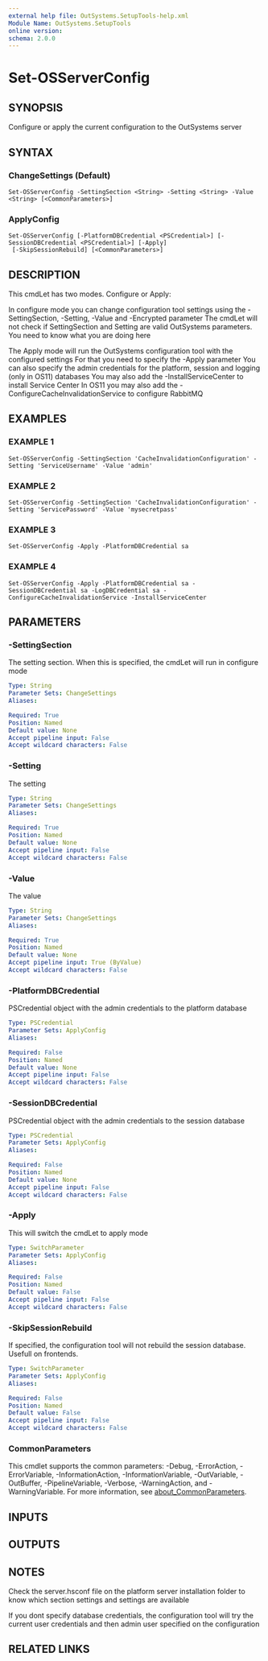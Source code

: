 ```yaml
---
external help file: OutSystems.SetupTools-help.xml
Module Name: OutSystems.SetupTools
online version:
schema: 2.0.0
---
```


# Set-OSServerConfig

## SYNOPSIS
Configure or apply the current configuration to the OutSystems server

## SYNTAX

### ChangeSettings (Default)
```
Set-OSServerConfig -SettingSection <String> -Setting <String> -Value <String> [<CommonParameters>]
```

### ApplyConfig
```
Set-OSServerConfig [-PlatformDBCredential <PSCredential>] [-SessionDBCredential <PSCredential>] [-Apply]
 [-SkipSessionRebuild] [<CommonParameters>]
```

## DESCRIPTION
This cmdLet has two modes.
Configure or Apply:

In configure mode you can change configuration tool settings using the -SettingSection, -Setting, -Value and -Encrypted parameter
The cmdLet will not check if SettingSection and Setting are valid OutSystems parameters.
You need to know what you are doing here

The Apply mode will run the OutSystems configuration tool with the configured settings
For that you need to specify the -Apply parameter
You can also specify the admin credentials for the platform, session and logging (only in OS11) databases
You may also add the -InstallServiceCenter to install Service Center
In OS11 you may also add the -ConfigureCacheInvalidationService to configure RabbitMQ

## EXAMPLES

### EXAMPLE 1
```
Set-OSServerConfig -SettingSection 'CacheInvalidationConfiguration' -Setting 'ServiceUsername' -Value 'admin'
```

### EXAMPLE 2
```
Set-OSServerConfig -SettingSection 'CacheInvalidationConfiguration' -Setting 'ServicePassword' -Value 'mysecretpass'
```

### EXAMPLE 3
```
Set-OSServerConfig -Apply -PlatformDBCredential sa
```

### EXAMPLE 4
```
Set-OSServerConfig -Apply -PlatformDBCredential sa -SessionDBCredential sa -LogDBCredential sa -ConfigureCacheInvalidationService -InstallServiceCenter
```

## PARAMETERS

### -SettingSection
The setting section.
When this is specified, the cmdLet will run in configure mode

```yaml
Type: String
Parameter Sets: ChangeSettings
Aliases:

Required: True
Position: Named
Default value: None
Accept pipeline input: False
Accept wildcard characters: False
```

### -Setting
The setting

```yaml
Type: String
Parameter Sets: ChangeSettings
Aliases:

Required: True
Position: Named
Default value: None
Accept pipeline input: False
Accept wildcard characters: False
```

### -Value
The value

```yaml
Type: String
Parameter Sets: ChangeSettings
Aliases:

Required: True
Position: Named
Default value: None
Accept pipeline input: True (ByValue)
Accept wildcard characters: False
```

### -PlatformDBCredential
PSCredential object with the admin credentials to the platform database

```yaml
Type: PSCredential
Parameter Sets: ApplyConfig
Aliases:

Required: False
Position: Named
Default value: None
Accept pipeline input: False
Accept wildcard characters: False
```

### -SessionDBCredential
PSCredential object with the admin credentials to the session database

```yaml
Type: PSCredential
Parameter Sets: ApplyConfig
Aliases:

Required: False
Position: Named
Default value: None
Accept pipeline input: False
Accept wildcard characters: False
```

### -Apply
This will switch the cmdLet to apply mode

```yaml
Type: SwitchParameter
Parameter Sets: ApplyConfig
Aliases:

Required: False
Position: Named
Default value: False
Accept pipeline input: False
Accept wildcard characters: False
```

### -SkipSessionRebuild
If specified, the configuration tool will not rebuild the session database.
Usefull on frontends.

```yaml
Type: SwitchParameter
Parameter Sets: ApplyConfig
Aliases:

Required: False
Position: Named
Default value: False
Accept pipeline input: False
Accept wildcard characters: False
```

### CommonParameters
This cmdlet supports the common parameters: -Debug, -ErrorAction, -ErrorVariable, -InformationAction, -InformationVariable, -OutVariable, -OutBuffer, -PipelineVariable, -Verbose, -WarningAction, and -WarningVariable. For more information, see [about_CommonParameters](http://go.microsoft.com/fwlink/?LinkID=113216).

## INPUTS

## OUTPUTS

## NOTES
Check the server.hsconf file on the platform server installation folder to know which section settings and settings are available

If you dont specify database credentials, the configuration tool will try the current user credentials and then admin user specified on the configuration

## RELATED LINKS
